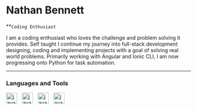# Nathan Bennett

**`Coding Enthusiast`

I am a coding enthusiast who loves the challenge and problem solving it provides. Self taught I continue my journey into full-stack development designing, coding and implementing projects with a goal of solving real world problems. Primarily working with Angular and Ionic CLI, I am now progressing onto Python for task automation.   


- - -

### Languages and Tools

<img align="left" alt="java" width="30px" style="padding-right:10px;" src="https://cdn.jsdelivr.net/gh/devicons/devicon/icons/typescript/typescript-original.svg" />
<img align="left" alt="java" width="30px" style="padding-right:10px;" src="https://cdn.jsdelivr.net/gh/devicons/devicon/icons/python/python-original.svg" />
<img align="left" alt="java" width="30px" style="padding-right:10px;" src="https://cdn.jsdelivr.net/gh/devicons/devicon/icons/angularjs/angularjs-original.svg" />
<img align="left" alt="java" width="30px" style="padding-right:10px;" src="https://cdn.jsdelivr.net/gh/devicons/devicon/icons/ionic/ionic-original.svg" />
          
          
          